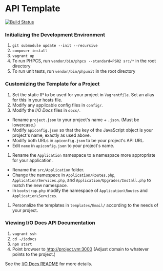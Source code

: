 # API Template

[![Build Status](https://travis-ci.org/synapsestudios/api-template.svg?branch=master)](https://travis-ci.org/synapsestudios/api-template)

### Initializing the Development Environment
1. `git submodule update --init --recursive`
1. `composer install`
1. `vagrant up`
1. To run PHPCS, run `vendor/bin/phpcs --standard=PSR2 src/*` in the root directory
1. To run unit tests, run `vendor/bin/phpunit` in the root directory

### Customizing the Template for a Project
1. Set the static IP to be used for your project in `Vagrantfile`. Set an alias for this in your hosts file.
1. Modify any applicable config files in `config/`.
1. Modify the *I/O Docs* files in `docs/`.
 - Rename `project.json` to your project's name + `.json`. (Must be lowercase.)
 - Modify `apiconfig.json` so that the key of the JavaScript object is your project's name, exactly as used above.
 - Modify both URLs in `apiconfig.json` to be your project's API URL.
 - Edit `name` in `apiconfig.json` to your project's name.
1. Rename the `Application` namespace to a namespace more appropriate for your application.
 - Rename the `src/Application` folder.
 - Change the namespace in `Application/Routes.php`, `Application/Services.php`, and `Application/Upgrades/Install.php` to match the new namespace.
 - In `bootstrap.php` modify the namespace of `Application\Routes` and `Application\Services`.
1. Personalize the templates in `templates/Email/` according to the needs of your project.

### Viewing I/O Docs API Documentation
1. `vagrant ssh`
1. `cd ~/iodocs`
1. `npm start`
1. Point browser to http://project.vm:3000 (Adjust domain to whatever points to the project.)

See the [I/O Docs README](https://github.com/mashery/iodocs) for more details.
